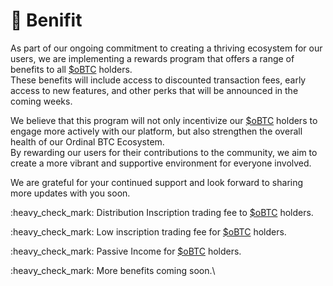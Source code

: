 # 🎁 Benifit

As part of our ongoing commitment to creating a thriving ecosystem for our users, we are implementing a rewards program that offers a range of benefits to all [$oBTC](usdobtc/) holders. \
These benefits will include access to discounted transaction fees, early access to new features, and other perks that will be announced in the coming weeks.

We believe that this program will not only incentivize our [$oBTC](usdobtc/) holders to engage more actively with our platform, but also strengthen the overall health of our Ordinal BTC Ecosystem. \
By rewarding our users for their contributions to the community, we aim to create a more vibrant and supportive environment for everyone involved.

We are grateful for your continued support and look forward to sharing more updates with you soon.

:heavy\_check\_mark: Distribution Inscription trading fee to [$oBTC](https://app.uniswap.org/#/swap?outputCurrency=0xff770e4c68e35db85c6e0e89a43750ec02bdb2ac) holders.

:heavy\_check\_mark: Low inscription trading fee for [$oBTC](https://app.uniswap.org/#/swap?outputCurrency=0xff770e4c68e35db85c6e0e89a43750ec02bdb2ac) holders.

:heavy\_check\_mark: Passive Income for [$oBTC](https://app.uniswap.org/#/swap?outputCurrency=0xff770e4c68e35db85c6e0e89a43750ec02bdb2ac) holders.

:heavy\_check\_mark: More benefits coming soon.\




